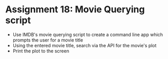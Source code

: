 # Assignment 18: Movie Querying script
* Use IMDB's movie querying script to create a command line app which prompts the user for a movie title
* Using the entered movie title, search via the API for the movie's plot
* Print the plot to the screen
